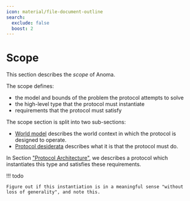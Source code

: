 ```yaml
---
icon: material/file-document-outline
search:
  exclude: false
  boost: 2
---
```


# Scope

This section describes the _scope_ of Anoma.

The scope defines:

- the model and bounds of the problem the protocol attempts to solve
- the high-level type that the protocol must instantiate
- requirements that the protocol must satisfy

The scope section is split into two sub-sections:

- [World model](./world_model.md) describes the world context in which the
  protocol is designed to operate.
- [Protocol desiderata](./protocol_desiderata.md) describes what it is
  that the protocol must do.

In Section ["Protocol Architecture"](./../architecture/index.md), we
describes a protocol which instantiates this type and satisfies these
requirements.

!!! todo

    Figure out if this instantiation is in a meaningful sense "without loss of generality", and note this.